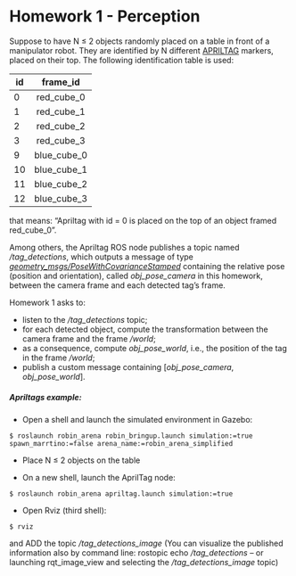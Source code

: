 # Homework 1 - Perception

Suppose to have N ≤ 2 objects randomly placed on a table in front of a manipulator robot. They are identified by N different [APRILTAG](https://april.eecs.umich.edu/software/apriltag) markers, placed on their top. The following identification table is used:

| id | frame_id         |
| ---|:----------------:| 
| 0  | red_cube_0       |
| 1  | red_cube_1       | 
| 2  | red_cube_2       |
| 3  | red_cube_3       |
| 9  | blue_cube_0      |
| 10 | blue_cube_1      |
| 11 | blue_cube_2      |
| 12 | blue_cube_3      |


that means: “Apriltag with id = 0 is placed on the top of an object framed red_cube_0”.

Among others, the Apriltag ROS node publishes a topic named */tag_detections*, which outputs a message of type [*geometry_msgs/PoseWithCovarianceStamped*](http://docs.ros.org/en/api/geometry_msgs/html/msg/PoseWithCovarianceStamped.html) containing the relative pose (position and orientation), called *obj_pose_camera* in this homework, between the camera frame and each detected tag’s frame.

Homework 1 asks to:
- listen to the */tag_detections* topic;
- for each detected object, compute the transformation between the camera frame and the frame */world*;
- as a consequence, compute *obj_pose_world*, i.e., the position of the tag in the frame */world*;
- publish a custom message containing [*obj_pose_camera*, *obj_pose_world*].


##### Apriltags example:
- Open a shell and launch the simulated environment in Gazebo:
```
$ roslaunch robin_arena robin_bringup.launch simulation:=true spawn_marrtino:=false arena_name:=robin_arena_simplified
```
- Place  N ≤ 2 objects on the table

- On a new shell, launch the AprilTag node:
```
$ roslaunch robin_arena apriltag.launch simulation:=true
```
- Open Rviz (third shell):
```
$ rviz
```
and ADD the topic */tag_detections_image* (You can visualize the published information also by command line: rostopic echo */tag_detections* – or launching rqt_image_view and selecting the */tag_detections_image* topic)
